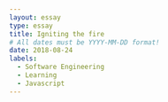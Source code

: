 ```yaml
---
layout: essay
type: essay
title: Igniting the fire
# All dates must be YYYY-MM-DD format!
date: 2018-08-24
labels:
  - Software Engineering
  - Learning
  - Javascript 
---
```




